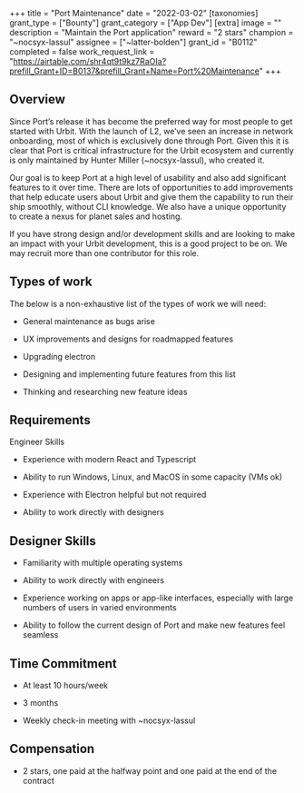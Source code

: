 +++
title = "Port Maintenance"
date = "2022-03-02"
[taxonomies]
grant_type = ["Bounty"]
grant_category = ["App Dev"]
[extra]
image = ""
description = "Maintain the Port application"
reward = "2 stars"
champion = "~nocsyx-lassul"
assignee = ["~latter-bolden"]
grant_id = "B0112"
completed = false
work_request_link = "https://airtable.com/shr4qt9t9kz7RaOIa?prefill_Grant+ID=B0137&prefill_Grant+Name=Port%20Maintenance"
+++

## Overview

Since Port’s release it has become the preferred way for most people to get started with Urbit. With the launch of L2, we’ve seen an increase in network onboarding, most of which is exclusively done through Port. Given this it is clear that Port is critical infrastructure for the Urbit ecosystem and currently is only maintained by Hunter Miller (~nocsyx-lassul), who created it.

Our goal is to keep Port at a high level of usability and also add significant features to it over time. There are lots of opportunities to add improvements that help educate users about Urbit and give them the capability to run their ship smoothly, without CLI knowledge. We also have a unique opportunity to create a nexus for planet sales and hosting.

If you have strong design and/or development skills and are looking to make an impact with your Urbit development, this is a good project to be on. We may recruit more than one contributor for this role.

## Types of work

The below is a non-exhaustive list of the types of work we will need:

- General maintenance as bugs arise

- UX improvements and designs for roadmapped features

- Upgrading electron

- Designing and implementing future features from this list

- Thinking and researching new feature ideas

## Requirements

Engineer Skills

- Experience with modern React and Typescript

- Ability to run Windows, Linux, and MacOS in some capacity (VMs ok)

- Experience with Electron helpful but not required

- Ability to work directly with designers

## Designer Skills

- Familiarity with multiple operating systems

- Ability to work directly with engineers

- Experience working on apps or app-like interfaces, especially with large numbers of users in varied environments

- Ability to follow the current design of Port and make new features feel seamless

## Time Commitment

- At least 10 hours/week

- 3 months

- Weekly check-in meeting with ~nocsyx-lassul

## Compensation

- 2 stars, one paid at the halfway point and one paid at the end of the contract
